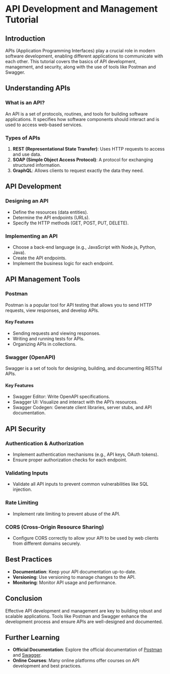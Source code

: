 # API Development and Management Tutorial

## Introduction

APIs (Application Programming Interfaces) play a crucial role in modern software development, enabling different applications to communicate with each other. This tutorial covers the basics of API development, management, and security, along with the use of tools like Postman and Swagger.

## Understanding APIs

### What is an API?

An API is a set of protocols, routines, and tools for building software applications. It specifies how software components should interact and is used to access web-based services.

### Types of APIs

1. **REST (Representational State Transfer)**: Uses HTTP requests to access and use data.
2. **SOAP (Simple Object Access Protocol)**: A protocol for exchanging structured information.
3. **GraphQL**: Allows clients to request exactly the data they need.

## API Development

### Designing an API

- Define the resources (data entities).
- Determine the API endpoints (URLs).
- Specify the HTTP methods (GET, POST, PUT, DELETE).

### Implementing an API

- Choose a back-end language (e.g., JavaScript with Node.js, Python, Java).
- Create the API endpoints.
- Implement the business logic for each endpoint.

## API Management Tools

### Postman

Postman is a popular tool for API testing that allows you to send HTTP requests, view responses, and develop APIs.

#### Key Features

- Sending requests and viewing responses.
- Writing and running tests for APIs.
- Organizing APIs in collections.

### Swagger (OpenAPI)

Swagger is a set of tools for designing, building, and documenting RESTful APIs.

#### Key Features

- Swagger Editor: Write OpenAPI specifications.
- Swagger UI: Visualize and interact with the API’s resources.
- Swagger Codegen: Generate client libraries, server stubs, and API documentation.

## API Security

### Authentication & Authorization

- Implement authentication mechanisms (e.g., API keys, OAuth tokens).
- Ensure proper authorization checks for each endpoint.

### Validating Inputs

- Validate all API inputs to prevent common vulnerabilities like SQL injection.

### Rate Limiting

- Implement rate limiting to prevent abuse of the API.

### CORS (Cross-Origin Resource Sharing)

- Configure CORS correctly to allow your API to be used by web clients from different domains securely.

## Best Practices

- **Documentation**: Keep your API documentation up-to-date.
- **Versioning**: Use versioning to manage changes to the API.
- **Monitoring**: Monitor API usage and performance.

## Conclusion

Effective API development and management are key to building robust and scalable applications. Tools like Postman and Swagger enhance the development process and ensure APIs are well-designed and documented.

## Further Learning

- **Official Documentation**: Explore the official documentation of [Postman](https://learning.postman.com/docs/getting-started/introduction/) and [Swagger](https://swagger.io/docs/).
- **Online Courses**: Many online platforms offer courses on API development and best practices.
